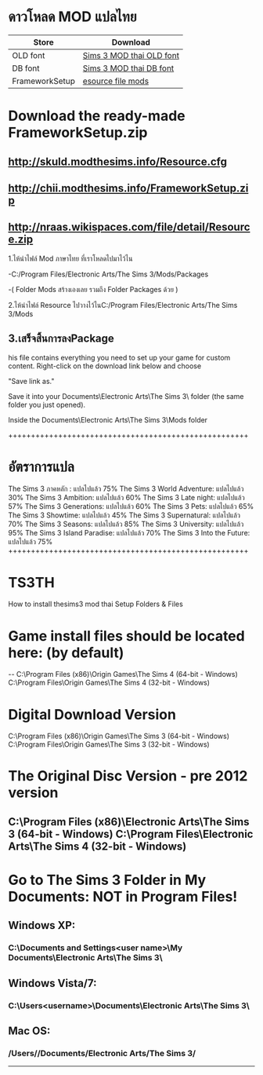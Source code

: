 
# ดาวโหลด MOD แปลไทย
| Store  | Download |
| ------------- | ------------- |
| OLD font | [Sims 3 MOD thai OLD font](https://github.com/simcolony/TS3TH/releases/download/TS3TH-SB/Thai.Sims.3.Simcolony.DB.package)|
| DB font  | [Sims 3 MOD thai DB font](https://github.com/simcolony/TS3TH/releases/download/TS3TH-SB/Thai.Sims.3.Simcolony.DB.package) |
| FrameworkSetup | [esource file mods](https://github.com/simcolony/TS3TH/releases/download/TS3TH/Resource.cfg) |

# Download the ready-made FrameworkSetup.zip 
## http://skuld.modthesims.info/Resource.cfg
## http://chii.modthesims.info/FrameworkSetup.zip
## http://nraas.wikispaces.com/file/detail/Resource.zip

1.ไห้นำไฟล์ Mod ภาษาไทย ที่เราโหลดไปมาไว้ไน 

-C:/Program Files/Electronic Arts/The Sims 3/Mods/Packages

-( Folder Mods สร้างเองเลย รวมถึง Folder Packages ด้วย )

2.ไห้นำไฟล์ Resource ไปวางไว้ไนC:/Program Files/Electronic Arts/The Sims 3/Mods

3.เสร็จสิ้นการลงPackage
------------------------------------------------------

his file contains everything you need to set up your game for custom content. Right-click on the download link below and choose 

"Save link as." 

Save it into your Documents\Electronic Arts\The Sims 3\ folder (the same folder you just opened).

Inside the Documents\Electronic Arts\The Sims 3\Mods folder

+++++++++++++++++++++++++++++++++++++++++++++++++++++
# อัตราการแปล
The Sims 3 ภาคหลัก : แปลไปแล้ว 75%
The Sims 3 World Adventure: แปลไปแล้ว 30%
The Sims 3 Ambition: แปลไปแล้ว 60%
The Sims 3 Late night: แปลไปแล้ว 57%
The Sims 3 Generations: แปลไปแล้ว 60%
The Sims 3 Pets: แปลไปแล้ว 65%
The Sims 3 Showtime: แปลไปแล้ว 45%
The Sims 3 Supernatural: แปลไปแล้ว 70%
The Sims 3 Seasons: แปลไปแล้ว 85%
The Sims 3 University: แปลไปแล้ว 95%
The Sims 3 Island Paradise: แปลไปแล้ว 70%
The Sims 3 Into the Future: แปลไปแล้ว 75%
+++++++++++++++++++++++++++++++++++++++++++++++++++++
# TS3TH
How to install thesims3 mod thai
Setup Folders & Files


# Game install files should be located here: (by default)
--
C:\Program Files (x86)\Origin Games\The Sims 4 (64-bit - Windows)
C:\Program Files\Origin Games\The Sims 4 (32-bit - Windows)

# Digital Download Version
C:\Program Files (x86)\Origin Games\The Sims 3 (64-bit - Windows)
C:\Program Files\Origin Games\The Sims 3 (32-bit - Windows)

# The Original Disc Version - pre 2012 version
C:\Program Files (x86)\Electronic Arts\The Sims 3 (64-bit - Windows)
C:\Program Files\Electronic Arts\The Sims 4 (32-bit - Windows)
--------------------------------------------------------------------
# Go to The Sims 3 Folder in My Documents: NOT in Program Files!

## Windows XP: 
### C:\Documents and Settings\<user name>\My Documents\Electronic Arts\The Sims 3\
## Windows Vista/7: 
### C:\Users\<username>\Documents\Electronic Arts\The Sims 3\
## Mac OS: 
### /Users/<username>/Documents/Electronic Arts/The Sims 3/
-----------------------------------------------------------------
